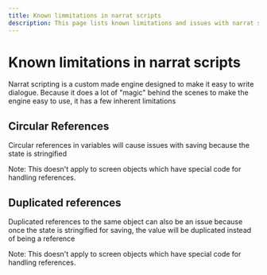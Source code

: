 ```yaml
---
title: Known limmitations in narrat scripts
description: This page lists known limitations and issues with narrat scripting
---
```


# Known limitations in narrat scripts

Narrat scripting is a custom made engine designed to make it easy to write dialogue. Because it does a lot of "magic" behind the scenes to make the engine easy to use, it has a few inherent limitations

## Circular References

Circular references in variables will cause issues with saving because the state is stringified

Note: This doesn't apply to screen objects which have special code for handling references.

## Duplicated references

Duplicated references to the same object can also be an issue because once the state is stringified for saving, the value will be duplicated instead of being a reference

Note: This doesn't apply to screen objects which have special code for handling references.
